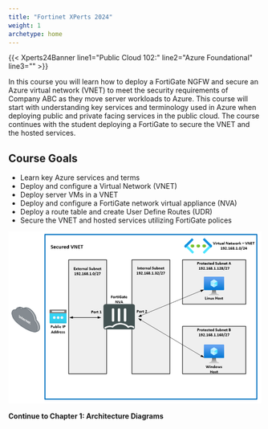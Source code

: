 ```yaml
---
title: "Fortinet XPerts 2024"
weight: 1
archetype: home
---
```


{{< Xperts24Banner line1="Public Cloud 102:" line2="Azure Foundational" line3="" >}}

In this course you will learn how to deploy a FortiGate NGFW and secure an Azure virtual network (VNET) to meet the security requirements of Company ABC as they move server workloads to Azure.  This course will start with understanding key services and terminology used in Azure when deploying public and private facing services in the public cloud.  The course continues with the student deploying a FortiGate to secure the VNET and the hosted services.


## Course Goals
- Learn key Azure services and terms
- Deploy and configure a Virtual Network (VNET)
- Deploy server VMs in a VNET
- Deploy and configure a FortiGate network virtual appliance (NVA)
- Deploy a route table and create User Define Routes (UDR)
- Secure the VNET and hosted services utilizing FortiGate polices

![](Images/Azure-Secured-VNET.PNG)

**Continue to Chapter 1: Architecture Diagrams**